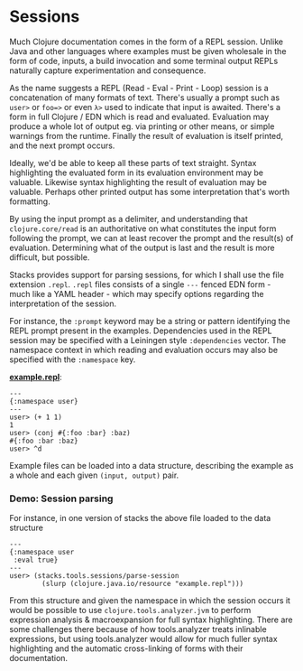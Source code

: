 # Sessions

Much Clojure documentation comes in the form of a REPL session.
Unlike Java and other languages where examples must be given wholesale in the form of code, inputs, a build invocation and some terminal output REPLs naturally capture experimentation and consequence.

As the name suggests a REPL (Read - Eval - Print - Loop) session is a concatenation of many formats of text.
There's usually a prompt such as `user>` or `foo=>` or even `λ>` used to indicate that input is awaited.
There's a form in full Clojure / EDN which is read and evaluated.
Evaluation may produce a whole lot of output eg.
via printing or other means, or simple warnings from the runtime.
Finally the result of evaluation is itself printed, and the next prompt occurs.

Ideally, we'd be able to keep all these parts of text straight.
Syntax highlighting the evaluated form in its evaluation environment may be valuable.
Likewise syntax highlighting the result of evaluation may be valuable.
Perhaps other printed output has some interpretation that's worth formatting.

By using the input prompt as a delimiter, and understanding that `clojure.core/read` is an authoritative on what constitutes the input form following the prompt, we can at least recover the prompt and the result(s) of evaluation.
Determining what of the output is last and the result is more difficult, but possible.

Stacks provides support for parsing sessions, for which I shall use the file extension `.repl`.
`.repl` files consists of a single `---` fenced EDN form - much like a YAML header - which may specify options regarding the interpretation of the session.

For instance, the `:prompt` keyword may be a string or pattern identifying the REPL prompt present in the examples.
Dependencies used in the REPL session may be specified with a Leiningen style `:dependencies` vector.
The namespace context in which reading and evaluation occurs may also be specified with the `:namespace` key.

[**example.repl**](/src/test/resources/example.repl):
```
---
{:namespace user}
---
user> (+ 1 1)
1
user> (conj #{:foo :bar} :baz)
#{:foo :bar :baz}
user> ^d
```

Example files can be loaded into a data structure, describing the example as a whole and each given `(input, output)` pair.

### Demo: Session parsing

For instance, in one version of stacks the above file loaded to the data structure

```clj+session
---
{:namespace user
 :eval true}
---
user> (stacks.tools.sessions/parse-session
        (slurp (clojure.java.io/resource "example.repl")))
```

From this structure and given the namespace in which the session occurs it would be possible to use `clojure.tools.analyzer.jvm` to perform expression analysis & macroexpansion for full syntax highlighting.
There are some challenges there because of how tools.analyzer treats inlinable expressions, but using tools.analyzer would allow for much fuller syntax highlighting and the automatic cross-linking of forms with their documentation.
